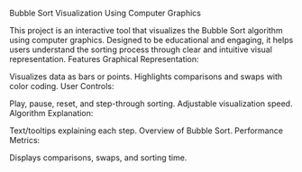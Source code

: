 Bubble Sort Visualization Using Computer Graphics

This project is an interactive tool that visualizes the Bubble Sort algorithm using computer graphics. Designed to be educational and engaging, it helps users understand the sorting process through clear and intuitive visual representation.
Features
Graphical Representation:

Visualizes data as bars or points.
Highlights comparisons and swaps with color coding.
User Controls:

Play, pause, reset, and step-through sorting.
Adjustable visualization speed.
Algorithm Explanation:

Text/tooltips explaining each step.
Overview of Bubble Sort.
Performance Metrics:

Displays comparisons, swaps, and sorting time.
